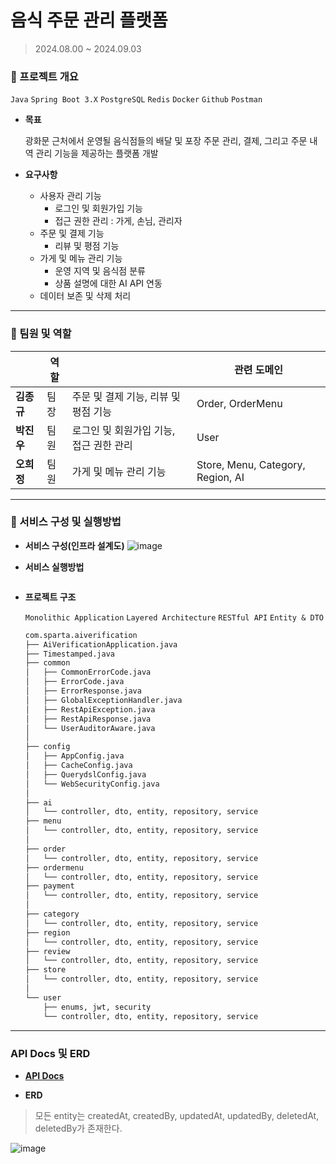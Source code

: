 # 음식 주문 관리 플랫폼

> 2024.08.00 ~ 2024.09.03
> 

### 🍮 프로젝트 개요

`Java` `Spring Boot 3.X` `PostgreSQL` `Redis` `Docker` `Github` `Postman` 
- **목표**
    
    광화문 근처에서 운영될 음식점들의 배달 및 포장 주문 관리, 결제, 그리고 주문 내역 관리 기능을 제공하는 플랫폼 개발
    
- **요구사항**
    - 사용자 관리 기능
        - 로그인 및 회원가입 기능
        - 접근 권한 관리 : 가게, 손님, 관리자
    - 주문 및 결제 기능
        - 리뷰 및 평점 기능
    - 가게 및 메뉴 관리 기능
        - 운영 지역 및 음식점 분류
        - 상품 설명에 대한 AI API 연동
    - 데이터 보존 및 삭제 처리

---

### 🍮 팀원 및 역할

|  | **역할** |  | 관련 도메인 |
| --- | --- | --- | --- |
| **김종규** | 팀장 | 주문 및 결제 기능, 리뷰 및 평점 기능 | Order, OrderMenu |
| **박진우** | 팀원 | 로그인 및 회원가입 기능, 접근 권한 관리 | User |
| **오희정** | 팀원 | 가게 및 메뉴 관리 기능 | Store, Menu, Category, Region, AI  |

---

### 🍮 서비스 구성 및 실행방법
    

- **서비스 구성(인프라 설계도)**
![image](https://github.com/user-attachments/assets/00a2e564-30f9-49a8-a555-d94c5775a9a0)

- **서비스 실행방법**
    
    ```bash
    
    ```
    
- **프로젝트 구조**
    
    `Monolithic Application` `Layered Architecture`  `RESTful API` `Entity & DTO`
    
    ```bash
    com.sparta.aiverification
    ├── AiVerificationApplication.java
    ├── Timestamped.java
    ├── common
    │   ├── CommonErrorCode.java
    │   ├── ErrorCode.java
    │   ├── ErrorResponse.java
    │   ├── GlobalExceptionHandler.java
    │   ├── RestApiException.java
    │   ├── RestApiResponse.java
    │   └── UserAuditorAware.java
    │ 
    ├── config
    │   ├── AppConfig.java
    │   ├── CacheConfig.java
    │   ├── QuerydslConfig.java
    │   └── WebSecurityConfig.java
    │ 
    ├── ai
    │   └── controller, dto, entity, repository, service
    ├── menu
    │   └── controller, dto, entity, repository, service
    │ 
    ├── order
    │   └── controller, dto, entity, repository, service
    ├── ordermenu
    │   └── controller, dto, entity, repository, service
    ├── payment
    │   └── controller, dto, entity, repository, service
    │ 
    ├── category
    │   └── controller, dto, entity, repository, service
    ├── region
    │   └── controller, dto, entity, repository, service
    ├── review
    │   └── controller, dto, entity, repository, service
    ├── store
    │   └── controller, dto, entity, repository, service
    │ 
    └── user
        ├── enums, jwt, security
        └── controller, dto, entity, repository, service
    ```
    

---

### API Docs 및 ERD
- **[API Docs]()**
  
- **ERD**
> 모든 entity는 createdAt, createdBy, updatedAt, updatedBy, deletedAt, deletedBy가 존재한다.
>
![image](https://github.com/user-attachments/assets/e5db72f8-dd29-4363-b5a4-784a7082b2a5)

